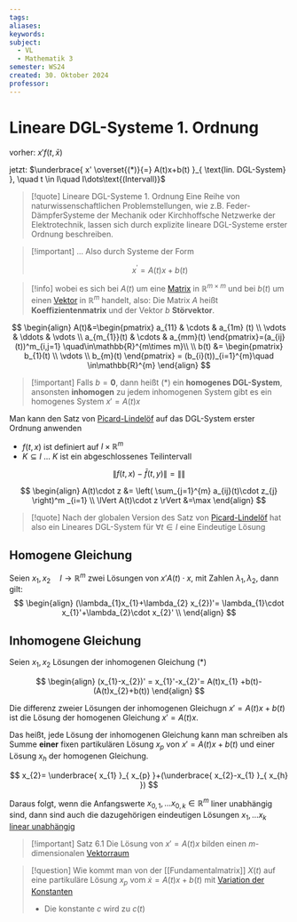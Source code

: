 ```yaml
---
tags: 
aliases: 
keywords: 
subject:
  - VL
  - Mathematik 3
semester: WS24
created: 30. Oktober 2024
professor:
---
```

 

# Lineare DGL-Systeme 1. Ordnung

vorher: $x' f(t,\bar{x})$

jetzt: $\underbrace{ x' \overset{(*)}{=} A(t)x+b(t) }_{ \text{lin. DGL-System} }, \quad t \in I\quad I\dots\text{(Intervall)}$

> [!quote] Lineare DGL-Systeme 1. Ordnung
>Eine Reihe von naturwissenschaftlichen Problemstellungen, wie z.B. Feder-DämpferSysteme der Mechanik oder Kirchhoffsche Netzwerke der Elektrotechnik, lassen sich durch explizite lineare DGL-Systeme erster Ordnung beschreiben.

> [!important] ... Also durch Systeme der Form
> 
> $$x^{\prime}=A(t) x+b(t) \tag{AWP (6.1)}$$

> [!info] wobei es sich bei $A(t)$ um eine [Matrix](Algebra/Matrix.md) in $\mathbb{R}^{m \times m}$ und bei $b(t)$ um einen [Vektor](Analysis/Vektor.md) in $\mathbb{R}^m$ handelt, also:
> Die Matrix $A$ heißt **Koeffizientenmatrix** und der Vektor $b$ **Störvektor**.

$$
\begin{align}
A(t)&=\begin{pmatrix}
a_{11}  & \cdots & a_{1m} (t) \\
\vdots & \ddots & \vdots \\
a_{m_{1}}(t) & \cdots & a_{mm}(t)
\end{pmatrix}=(a_{ij}(t))^m_{i,j=1} \quad\in\mathbb{R}^{m\times m}\\ \\
b(t) &= \begin{pmatrix}
b_{1}(t) \\
\vdots \\
b_{m}(t)
\end{pmatrix} = (b_{i}(t))_{i=1}^{m}\quad \in\mathbb{R}^{m}
\end{align}
$$


> [!important] Falls $b=\mathbf{0}$, dann heißt $(*)$ ein **homogenes DGL-System**, ansonsten **inhomogen**
> zu jedem inhomogenen System gibt es ein homogenes System $x'=A(t)x$

Man kann den Satz von [Picard-Lindelöf](Picard-Lindelöf.md) auf das DGL-System erster Ordnung anwenden

- $f(t,x)$ ist definiert auf $I\times \mathbb{R}^m$
- $K \subseteq I$ ... $K$ ist ein abgeschlossenes Teilintervall


$$
\lVert f(t,x)-\bar{f}(t,y) \rVert = \lVert  \rVert 
$$

$$
\begin{align}
A(t)\cdot z &= \left( \sum_{j=1}^{m} a_{ij}(t)\cdot z_{j} \right)^m _{i=1} \\
\lVert A(t)\cdot z \rVert &=\max
\end{align}
$$

> [!quote] Nach der globalen Version des Satz von [Picard-Lindelöf](Picard-Lindelöf.md) hat also ein Lineares DGL-System für $\forall t\in I$ eine Eindeutige Lösung

## Homogene Gleichung

Seien $x_{1},x_{2}\quad I\to \mathbb{R}^{m}$ zwei Lösungen von $x'A(t)\cdot x$, mit Zahlen $\lambda_{1}, \lambda_{2}$, dann gilt:
$$
\begin{align}
(\lambda_{1}x_{1}+\lambda_{2} x_{2})'= \lambda_{1}\cdot x_{1}'+\lambda_{2}\cdot x_{2}' \\
\end{align}
$$

## Inhomogene Gleichung

Seien $x_{1},x_{2}$ Lösungen der inhomogenen Gleichung $(*)$

$$
\begin{align}
(x_{1}-x_{2})' = x_{1}'-x_{2}'= A(t)x_{1} +b(t)-(A(t)x_{2}+b(t))
\end{align}
$$

Die differenz zweier Lösungen der inhomogenen Gleichugn  $x'= A(t)x+b(t)$ ist die Lösung der homogenen Gleichung $x'=A(t)x$.

Das heißt, jede Lösung der inhomogenen Gleichung kann man schreiben als Summe **einer** fixen partikulären Lösung $x_{p}$ von $x'=A(t)x+b(t)$ und einer Lösung $x_{h}$ der homogenen Gleichung.

$$
x_{2}= \underbrace{ x_{1} }_{ x_{p} }+(\underbrace{ x_{2}-x_{1} }_{ x_{h} })
$$

Daraus folgt,  wenn die Anfangswerte $x_{0,1},\dots x_{0,k}\in\mathbb{R}^{m}$ liner unabhängig sind, dann sind auch die dazugehörigen eindeutigen Lösungen $x_{1},\dots x_{k}$ [linear unabhängig](Algebra/Lineare%20Abhängigkeit.md)


> [!important] Satz 6.1 Die Lösung von $x'= A(t)x$ bilden einen $m$-dimensionalen [Vektorraum](Algebra/Vektorraum.md)
> 


> [!question] Wie kommt man von der [[Fundamentalmatrix]] $X(t)$ auf eine partikuläre Lösung $x_{p}$ vom $\dot{x}=A(t)x+b(t)$
> mit [Variation der Konstanten](Algebra/Variation%20der%20Konstanten.md)
> - Die konstante $c$ wird zu $c(t)$

